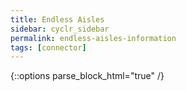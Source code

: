 ```yaml
---
title: Endless Aisles
sidebar: cyclr_sidebar
permalink: endless-aisles-information
tags: [connector]
---
```

{::options parse_block_html="true" /}
